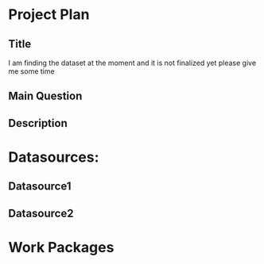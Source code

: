 # Project Plan

## Title 

I am finding the dataset at the moment and it is not finalized yet please give me some time

## Main Question


## Description


# Datasources:

## Datasource1

## Datasource2


# Work Packages
